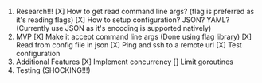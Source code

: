 1. Research!!!
    [X] How to get read command line args? (flag is preferred as it's reading flags)
    [X] How to setup configuration? JSON? YAML? (Currently use JSON as it's encoding is supported natively)
2. MVP
    [X] Make it accept command line args (Done using flag library)
    [X] Read from config file in json
    [X] Ping and ssh to a remote url 
    [X] Test configuration
3. Additional Features
    [X] Implement concurrency
    [] Limit goroutines
4. Testing (SHOCKING!!!)
